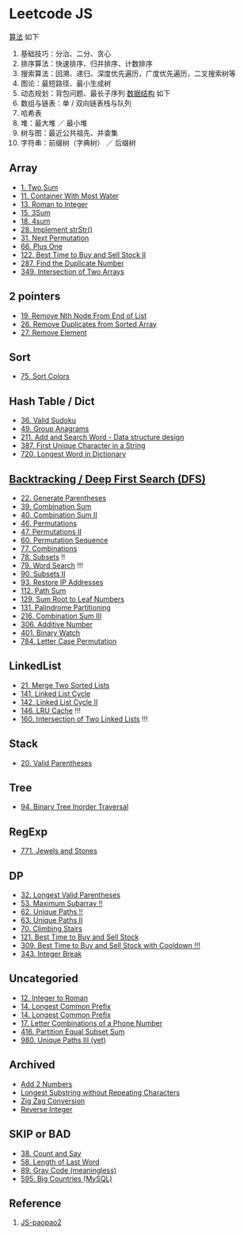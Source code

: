 # Leetcode JS

[算法](algorithms/index.md) 如下
1. 基础技巧：分治、二分、贪心
2. 排序算法：快速排序、归并排序、计数排序
3. 搜索算法：回溯、递归、深度优先遍历，广度优先遍历，二叉搜索树等
4. 图论：最短路径、最小生成树
5. 动态规划：背包问题、最长子序列
[数据结构](data-structure.zh.md) 如下
1. 数组与链表：单 / 双向链表栈与队列
1. 哈希表
1. 堆：最大堆 ／ 最小堆
1. 树与图：最近公共祖先、并查集
1. 字符串：前缀树（字典树） ／ 后缀树

## Array
- [1. Two Sum](leetcode/1-two-sum.md)
- [11. Container With Most Water](leetcode/11-container-with-most-water.md)
- [13. Roman to Integer](leetcode/13-roman-to-integer.md)
- [15. 3Sum](leetcode/15-3sum.md)
- [18. 4sum](leetcode/18-4sum.md)
- [28. Implement strStr()](leetcode/28-implement-strstr.md)
- [31. Next Permutation](leetcode/31-next-permutation.md)
- [66. Plus One](leetcode/66-plus-one.md)
- [122. Best Time to Buy and Sell Stock II](leetcode/122-best-time-to-buy-and-sell-stock-ii.md)
- [287. Find the Duplicate Number](leetcode/287-find-the-duplicate-number.md)
- [349. Intersection of Two Arrays](leetcode/349-intersection-of-two-arrays.md)

## 2 pointers
- [19. Remove Nth Node From End of List](leetcode/19-remove-nth-node-from-end-of-list.md)
- [26. Remove Duplicates from Sorted Array](leetcode/26-remove-duplicates-from-sorted-array.md)
- [27. Remove Element](leetcode/27-remove-element.md)

## Sort
- [75. Sort Colors](leetcode/75-sort-colors.md)

## Hash Table / Dict
- [36. Valid Sudoku](leetcode/36-valid-sudoku.md)
- [49. Group Anagrams](leetcode/49-group-anagrams.md)
- [211. Add and Search Word - Data structure design](leetcode/211-add-and-search-word.md)
- [387. First Unique Character in a String](leetcode/387-first-unique-char-in-string.md)
- [720. Longest Word in Dictionary](leetcode/720-longest-word-in-dict.md)

## [Backtracking / Deep First Search (DFS)](algorithms/backtracking.md)
- [22. Generate Parentheses](leetcode/22-generate-parentheses.md)
- [39. Combination Sum](leetcode/39-combination-sum.md)
- [40. Combination Sum II](leetcode/40-combination-sum-ii.md)
- [46. Permutations](leetcode/46-permutations.md)
- [47. Permutations II](leetcode/47-permutations-ii.md)
- [60. Permutation Sequence](leetcode/60-permutation-sequence.md)
- [77. Combinations](leetcode/771-jewel-and-stones.md)
- [78. Subsets](leetcode/78-subsets.md) !!
- [79. Word Search](leetcode/79-word-search.md) !!!
- [90. Subsets II](leetcode/90-subsets-ii.md)
- [93. Restore IP Addresses](leetcode/93-restore-ip-address.md)
- [112. Path Sum](leetcode/112-path-sum.md)
- [129. Sum Root to Leaf Numbers](leetcode/129-sum-root-to-leaf-numbers.md)
- [131. Palindrome Partitioning](leetcode/131-palindrome-partitioning.md)
- [216. Combination Sum III](leetcode/216-combination-sum-iii.md)
- [306. Additive Number](leetcode/306-additive-number.md)
- [401. Binary Watch](leetcode/401-binary-watch.md)
- [784. Letter Case Permutation](leetcode/784-letter-case-permuatation.md)

## LinkedList
- [21. Merge Two Sorted Lists](leetcode/21-merge-two-sorted-lists.md)
- [141. Linked List Cycle](leetcode/141-linked-list-cycle.md)
- [142. Linked List Cycle II](leetcode/142-linked-list-cycle-ii.md)
- [146. LRU Cache](leetcode/146-lru-cache.md) !!!
- [160. Intersection of Two Linked Lists](leetcode/160-intersection-of-two-linked-lists.md) !!!

## Stack
- [20. Valid Parentheses](leetcode/20-valid-parentheses.md)

## Tree
- [94. Binary Tree Inorder Traversal](leetcode/94-binary-tree-inorder-traversal.md)

## RegExp
- [771. Jewels and Stones](leetcode/771-jewel-and-stones.md)

## DP
- [32. Longest Valid Parentheses](leetcode/32-longest-valid-parentheses.md)
- [53. Maximum Subarray !!](leetcode/53-maximum-subarray.md)
- [62. Unique Paths !!](leetcode/62-unique-paths.md)
- [63. Unique Paths II](leetcode/63-unique-paths-ii.md)
- [70. Climbing Stairs](leetcode/70-climbing-stairs.md)
- [121. Best Time to Buy and Sell Stock](leetcode/121-best-time-to-buy-and-sell-stock.md)
- [309. Best Time to Buy and Sell Stock with Cooldown !!!](leetcode/309-best-time-to-buy-and-sell-stock-with-cooldown.md)
- [343. Integer Break](leetcode/343-integer-break.md)

## Uncategoried
- [12. Integer to Roman](leetcode/12-integer-to-roman.md)
- [14. Longest Common Prefix](leetcode/14-longest-common-prefix.md)
- [14. Longest Common Prefix](leetcode/14-longest-common-prefix.md)
- [17. Letter Combinations of a Phone Number](leetcode/17-letter-combinations-of-a-phone-number.md)
- [416. Partition Equal Subset Sum](leetcode/419-partition-equal-subset-sum.md)
- [980. Unique Paths III (yet)](leetcode/980-unique-paths-iii.md)

## Archived
- [Add 2 Numbers](leetcode/add2numbers.md)
- [Longest Substring without Repeating Characters](leetcode/longest-substring-without-repeating-characters.md)
- [Zig Zag Conversion](leetcode/algozigzagconversion.md)
- [Reverse Integer](leetcode/reverseinteger.md)

## SKIP or BAD
- [38. Count and Say](leetcode/38-count-and-say.md)
- [58. Length of Last Word](leetcode/58-length-of-last-word.md)
- [89. Gray Code (meaningless)](https://leetcode.com/problems/gray-code)
- [595. Big Countries (MySQL)](https://leetcode.com/problems/big-countries)

## Reference
1. [JS-paopao2](https://github.com/paopao2/leetcode-js)
